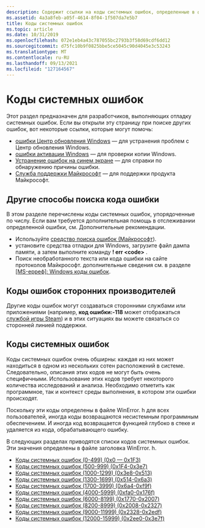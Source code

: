 ```yaml
---
description: Содержит ссылки на коды системных ошибок, определенные в файле заголовка WinError. h и предназначенные для разработчиков.
ms.assetid: 4a3a8feb-a05f-4614-8f04-1f507da7e5b7
title: Коды системных ошибок
ms.topic: article
ms.date: 10/31/2019
ms.openlocfilehash: 072e1eb4a43c787055bc2793b3f58d69cdf6dd12
ms.sourcegitcommit: d75fc10b9f0825bbe5ce5045c90d4045e3c53243
ms.translationtype: MT
ms.contentlocale: ru-RU
ms.lasthandoff: 09/13/2021
ms.locfileid: "127164567"
---
```

# <a name="system-error-codes"></a>Коды системных ошибок

Этот раздел предназначен для разработчиков, выполняющих отладку системных ошибок. Если вы открыли эту страницу при поиске других ошибок, вот некоторые ссылки, которые могут помочь:

* [ошибки Центр обновления Windows](https://support.microsoft.com/help/10164/fix-windows-update-errors) — для устранения проблем с Центр обновления Windows.
* [ошибки активации Windows](https://support.microsoft.com/help/10738/windows-10-get-help-with-activation-errors) — для проверки копии Windows.
* [Устранение ошибок на синем экране](https://support.microsoft.com/help/14238/windows-10-troubleshoot-blue-screen-errors) — для справки по обнаружению причины ошибки.
* [Служба поддержки Майкрософт](https://support.microsoft.com) — для поддержки продукта Майкрософт.

## <a name="more-ways-to-find-an-error-code"></a>Другие способы поиска кода ошибки

В этом разделе перечислены коды системных ошибок, упорядоченные по числу. Если вам требуется дополнительная помощь в отслеживании определенной ошибки, см. Дополнительные рекомендации.

* Используйте [средство поиска ошибок (Майкрософт](system-error-code-lookup-tool.md)).
*  установите средства отладки для Windows, загрузите файл дампа памяти, а затем выполните команду **\! err \<code>** .
* Поиск необработанного текста или кода ошибки на сайте протоколов Майкрософт. дополнительные сведения см. в разделе [[MS-ерреф]: Windows коды ошибок](/openspecs/windows_protocols/ms-erref/1bc92ddf-b79e-413c-bbaa-99a5281a6c90).

## <a name="third-party-error-codes"></a>Коды ошибок сторонних производителей

Другие коды ошибок могут создаваться сторонними службами или приложениями (например, **код ошибки:-118** может отображаться [службой игры Steam](https://support.steampowered.com/kb_cat.php?id=59)) и в этих ситуациях вы можете связаться со сторонней линией поддержки.

## <a name="system-error-codes"></a>Коды системных ошибок

Коды системных ошибок очень обширны: каждая из них может находиться в одном из нескольких сотен расположений в системе. Следовательно, описания этих кодов не могут быть очень специфичными. Использование этих кодов требует некоторого количества исследований и анализа. Необходимо отметить как программное, так и контекст среды выполнения, в котором эти ошибки происходят. 

Поскольку эти коды определены в файле WinError. h для всех пользователей, иногда коды возвращаются несистемным программным обеспечением. И иногда код возвращается функцией глубоко в стеке и удаляется из кода, обрабатывающего ошибку.

В следующих разделах приводятся списки кодов системных ошибок. Эти значения определены в файле заголовка WinError. h.

-   [Коды системных ошибок (0-499) (0x0 — 0x1F3)](system-error-codes--0-499-.md)
-   [Коды системных ошибок (500-999) (0x1F4-0x3e7)](system-error-codes--500-999-.md)
-   [Коды системных ошибок (1000-1299) (0x3e8-0x513)](system-error-codes--1000-1299-.md)
-   [Коды системных ошибок (1300-1699) (0x514-0x6a3)](system-error-codes--1300-1699-.md)
-   [Коды системных ошибок (1700-3999) (0x6a4-0xf9f)](system-error-codes--1700-3999-.md)
-   [Коды системных ошибок (4000-5999) (0xfa0-0x176f)](system-error-codes--4000-5999-.md)
-   [Коды системных ошибок (6000-8199) (0x1770-0x2007)](system-error-codes--6000-8199-.md)
-   [Коды системных ошибок (8200-8999) (0x2008-0x2327)](system-error-codes--8200-8999-.md)
-   [Коды системных ошибок (9000-11999) (0x2328-0x2edf)](system-error-codes--9000-11999-.md)
-   [Коды системных ошибок (12000-15999) (0x2ee0-0x3e7f)](system-error-codes--12000-15999-.md)

